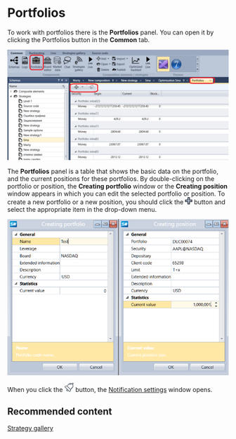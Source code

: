 # Portfolios

To work with portfolios there is the **Portfolios** panel. You can open it by clicking the Portfolios button in the **Common** tab.

![Designer Panel A Portfolios 00](../images/Designer_Panel_Portfolios_00.png)

The **Portfolios** panel is a table that shows the basic data on the portfolio, and the current positions for these portfolios. By double\-clicking on the portfolio or position, the **Creating portfolio** window or the **Creating position** window appears in which you can edit the selected portfolio or position. To create a new portfolio or a new position, you should click the ![Designer Panel Circuits 01](../images/Designer_Panel_Circuits_01.png) button and select the appropriate item in the drop\-down menu.

![Designer Panel A Portfolios 01](../images/Designer_Panel_Portfolios_01.png)

When you click the ![Designer Alert Bell](../images/Designer_Alert_Bell.png) button, the [Notification settings](Designer_notification_Setting.md) window opens.

## Recommended content

[Strategy gallery](Designer_Gallery_of_strategies.md)
